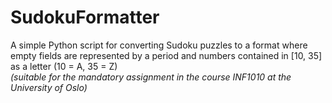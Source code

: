 # SudokuFormatter
A simple Python script for converting Sudoku puzzles to a format where empty fields are represented by a period and numbers contained in [10, 35] as a letter (10 = A, 35 = Z) 
<br/><i>(suitable for the mandatory assignment in the course INF1010 at the University of Oslo)</i>
